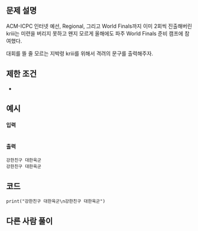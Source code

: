 ## 문제 설명
ACM-ICPC 인터넷 예선, Regional, 그리고 World Finals까지 이미 2회씩 진출해버린 kriii는 미련을 버리지 못하고 왠지 모르게 올해에도 파주 World Finals 준비 캠프에 참여했다.

대회를 뜰 줄 모르는 지박령 kriii를 위해서 격려의 문구를 출력해주자.

## 제한 조건
* 

## 예시
#### 입력
```

```

#### 출력
```
강한친구 대한육군
강한친구 대한육군
```
 
## 코드
```
print("강한친구 대한육군\n강한친구 대한육군")
```

## 다른 사람 풀이
```
```